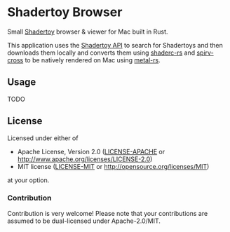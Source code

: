 # Shadertoy Browser

Small [Shadertoy](http://shadertoy.com) browser & viewer for Mac built in Rust.

This application uses the [Shadertoy API](http://shadertoy.com/api) to search for Shadertoys and then downloads them locally and converts them using [shaderc-rs](https://crates.io/crates/shaderc) and [spirv-cross](https://crates.io/crates/spirv_cross) to be natively rendered on Mac using [metal-rs](https://crates.io/crates/metal-rs).

## Usage

TODO

## License

Licensed under either of

* Apache License, Version 2.0 ([LICENSE-APACHE](LICENSE-APACHE) or http://www.apache.org/licenses/LICENSE-2.0)
* MIT license ([LICENSE-MIT](LICENSE-MIT) or http://opensource.org/licenses/MIT)

at your option.

### Contribution

Contribution is very welcome! Please note that your contributions are assumed to be dual-licensed under Apache-2.0/MIT.
